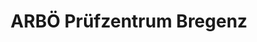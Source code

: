 ---
title: "ARBÖ Prüfzentrum Bregenz"
url: /bregenz/arboe-pruefzentrum-bregenz/
shop: Autowerkstatt
---